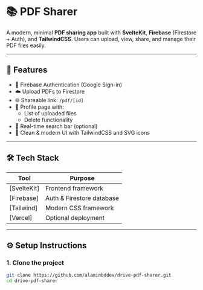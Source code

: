 # 📚 PDF Sharer

A modern, minimal **PDF sharing app** built with **SvelteKit**, **Firebase** (Firestore + Auth), and **TailwindCSS**. Users can upload, view, share, and manage their PDF files easily.

---

## 🚀 Features

- 🔐 Firebase Authentication (Google Sign-in)
- ☁️ Upload PDFs to Firestore
- 🌐 Shareable link: `/pdf/[id]`
- 🧑 Profile page with:
  - List of uploaded files
  - Delete functionality
- 🔎 Real-time search bar (optional)
- 🧼 Clean & modern UI with TailwindCSS and SVG icons

---

## 🛠 Tech Stack

| Tool        | Purpose                          |
|-------------|----------------------------------|
| [SvelteKit] | Frontend framework               |
| [Firebase]  | Auth & Firestore database        |
| [Tailwind]  | Modern CSS framework             |
| [Vercel]    | Optional deployment              |

---

## ⚙️ Setup Instructions

### 1. Clone the project

```bash
git clone https://github.com/alaminbddev/drive-pdf-sharer.git
cd drive-pdf-sharer

